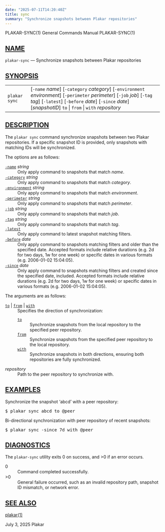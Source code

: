 ```yaml
---
date: "2025-07-11T14:20:40Z"
title: sync
summary: "Synchronize snapshots between Plakar repositories"
---
```

<div class="head" role="doc-pageheader" aria-label="Manual header
  line"><span class="head-ltitle">PLAKAR-SYNC(1)</span>
  <span class="head-vol">General Commands Manual</span>
  <span class="head-rtitle">PLAKAR-SYNC(1)</span></div>
<main class="manual-text">
<section class="Sh">
<h2 class="Sh" id="NAME"><a class="permalink" href="#NAME">NAME</a></h2>
<p class="Pp"><code class="Nm">plakar-sync</code> &#x2014;
    <span class="Nd" role="doc-subtitle">Synchronize snapshots between Plakar
    repositories</span></p>
</section>
<section class="Sh">
<h2 class="Sh" id="SYNOPSIS"><a class="permalink" href="#SYNOPSIS">SYNOPSIS</a></h2>
<table class="Nm">
  <tr>
    <td><code class="Nm">plakar sync</code></td>
    <td>[<code class="Fl">-name</code> <var class="Ar">name</var>]
      [<code class="Fl">-category</code> <var class="Ar">category</var>]
      [<code class="Fl">-environment</code> <var class="Ar">environment</var>]
      [<code class="Fl">-perimeter</code> <var class="Ar">perimeter</var>]
      [<code class="Fl">-job</code> <var class="Ar">job</var>]
      [<code class="Fl">-tag</code> <var class="Ar">tag</var>]
      [<code class="Fl">-latest</code>] [<code class="Fl">-before</code>
      <var class="Ar">date</var>] [<code class="Fl">-since</code>
      <var class="Ar">date</var>] [<var class="Ar">snapshotID</var>]
      <code class="Cm">to</code> | <code class="Cm">from</code> |
      <code class="Cm">with</code> <var class="Ar">repository</var></td>
  </tr>
</table>
</section>
<section class="Sh">
<h2 class="Sh" id="DESCRIPTION"><a class="permalink" href="#DESCRIPTION">DESCRIPTION</a></h2>
<p class="Pp">The <code class="Nm">plakar sync</code> command synchronize
    snapshots between two Plakar repositories. If a specific snapshot ID is
    provided, only snapshots with matching IDs will be synchronized.</p>
<p class="Pp">The options are as follows:</p>
<dl class="Bl-tag">
  <dt id="name"><a class="permalink" href="#name"><code class="Fl">-name</code></a>
    <var class="Ar">string</var></dt>
  <dd>Only apply command to snapshots that match
    <var class="Ar">name</var>.</dd>
  <dt id="category"><a class="permalink" href="#category"><code class="Fl">-category</code></a>
    <var class="Ar">string</var></dt>
  <dd>Only apply command to snapshots that match
    <var class="Ar">category</var>.</dd>
  <dt id="environment"><a class="permalink" href="#environment"><code class="Fl">-environment</code></a>
    <var class="Ar">string</var></dt>
  <dd>Only apply command to snapshots that match
      <var class="Ar">environment</var>.</dd>
  <dt id="perimeter"><a class="permalink" href="#perimeter"><code class="Fl">-perimeter</code></a>
    <var class="Ar">string</var></dt>
  <dd>Only apply command to snapshots that match
      <var class="Ar">perimeter</var>.</dd>
  <dt id="job"><a class="permalink" href="#job"><code class="Fl">-job</code></a>
    <var class="Ar">string</var></dt>
  <dd>Only apply command to snapshots that match <var class="Ar">job</var>.</dd>
  <dt id="tag"><a class="permalink" href="#tag"><code class="Fl">-tag</code></a>
    <var class="Ar">string</var></dt>
  <dd>Only apply command to snapshots that match <var class="Ar">tag</var>.</dd>
  <dt id="latest"><a class="permalink" href="#latest"><code class="Fl">-latest</code></a></dt>
  <dd>Only apply command to latest snapshot matching filters.</dd>
  <dt id="before"><a class="permalink" href="#before"><code class="Fl">-before</code></a>
    <var class="Ar">date</var></dt>
  <dd>Only apply command to snapshots matching filters and older than the
      specified date. Accepted formats include relative durations (e.g. 2d for
      two days, 1w for one week) or specific dates in various formats (e.g.
      2006-01-02 15:04:05).</dd>
  <dt id="since"><a class="permalink" href="#since"><code class="Fl">-since</code></a>
    <var class="Ar">date</var></dt>
  <dd>Only apply command to snapshots matching filters and created since the
      specified date, included. Accepted formats include relative durations
      (e.g. 2d for two days, 1w for one week) or specific dates in various
      formats (e.g. 2006-01-02 15:04:05).</dd>
</dl>
<p class="Pp">The arguments are as follows:</p>
<dl class="Bl-tag">
  <dt id="to"><a class="permalink" href="#to"><code class="Cm">to</code></a> |
    <a class="permalink" href="#from"><code class="Cm" id="from">from</code></a>
    |
    <a class="permalink" href="#with"><code class="Cm" id="with">with</code></a></dt>
  <dd>Specifies the direction of synchronization:
    <dl class="Bl-tag">
      <dt id="to~2"><a class="permalink" href="#to~2"><code class="Cm">to</code></a></dt>
      <dd>Synchronize snapshots from the local repository to the specified peer
          repository.</dd>
      <dt id="from~2"><a class="permalink" href="#from~2"><code class="Cm">from</code></a></dt>
      <dd>Synchronize snapshots from the specified peer repository to the local
          repository.</dd>
      <dt id="with~2"><a class="permalink" href="#with~2"><code class="Cm">with</code></a></dt>
      <dd>Synchronize snapshots in both directions, ensuring both repositories
          are fully synchronized.</dd>
    </dl>
  </dd>
  <dt><var class="Ar">repository</var></dt>
  <dd>Path to the peer repository to synchronize with.</dd>
</dl>
</section>
<section class="Sh">
<h2 class="Sh" id="EXAMPLES"><a class="permalink" href="#EXAMPLES">EXAMPLES</a></h2>
<p class="Pp">Synchronize the snapshot &#x2018;abcd&#x2019; with a peer
    repository:</p>
<div class="Bd Pp Bd-indent Li">
<pre>$ plakar sync abcd to @peer</pre>
</div>
<p class="Pp">Bi-directional synchronization with peer repository of recent
    snapshots:</p>
<div class="Bd Pp Bd-indent Li">
<pre>$ plakar sync -since 7d with @peer</pre>
</div>
</section>
<section class="Sh">
<h2 class="Sh" id="DIAGNOSTICS"><a class="permalink" href="#DIAGNOSTICS">DIAGNOSTICS</a></h2>
<p class="Pp">The <code class="Nm">plakar-sync</code> utility exits&#x00A0;0 on
    success, and&#x00A0;&gt;0 if an error occurs.</p>
<dl class="Bl-tag">
  <dt>0</dt>
  <dd>Command completed successfully.</dd>
  <dt>&gt;0</dt>
  <dd>General failure occurred, such as an invalid repository path, snapshot ID
      mismatch, or network error.</dd>
</dl>
</section>
<section class="Sh">
<h2 class="Sh" id="SEE_ALSO"><a class="permalink" href="#SEE_ALSO">SEE
  ALSO</a></h2>
<p class="Pp"><a class="Xr" href="../plakar/" aria-label="plakar, section
    1">plakar(1)</a></p>
</section>
</main>
<div class="foot" role="doc-pagefooter" aria-label="Manual footer
  line"><span class="foot-left"></span><span class="foot-date">July 3,
  2025</span> <span class="foot-os">Plakar</span></div>
